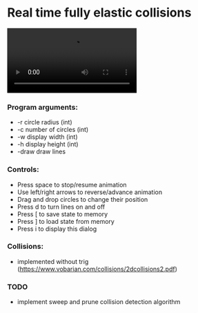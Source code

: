 # Real time fully elastic collisions
![](media/animation1.mp4)
### Program arguments:
- -r circle radius (int)
- -c number of circles (int)
- -w display width (int)
- -h display height (int)
- -draw draw lines
### Controls:
- Press space to stop/resume animation
- Use left/right arrows to reverse/advance animation
- Drag and drop circles to change their position
- Press d to turn lines on and off
- Press [ to save state to memory
- Press ] to load state from memory
- Press i to display this dialog

### Collisions:
- implemented without trig (https://www.vobarian.com/collisions/2dcollisions2.pdf)

### TODO
- implement sweep and prune collision detection algorithm
